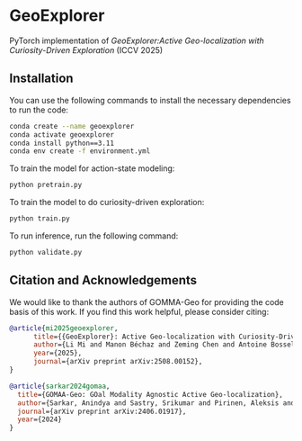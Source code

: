 # GeoExplorer
PyTorch implementation of _GeoExplorer:Active Geo-localization with Curiosity-Driven Exploration_ (ICCV 2025)

## Installation

You can use the following commands to install the necessary dependencies to run the code:
```bash
conda create --name geoexplorer
conda activate geoexplorer
conda install python==3.11
conda env create -f environment.yml
```


To train the model for action-state modeling:
```bash
python pretrain.py
```

To train the model to do curiosity-driven exploration:
```bash
python train.py
```

To run inference, run the following command:
```bash
python validate.py
```


## Citation and Acknowledgements
We would like to thank the authors of GOMMA-Geo for providing the code basis of this work. If you find this work helpful, please consider citing:

```bibtex
@article{mi2025geoexplorer,
      title={{GeoExplorer}: Active Geo-localization with Curiosity-Driven Exploration}, 
      author={Li Mi and Manon Béchaz and Zeming Chen and Antoine Bosselut and Devis Tuia},
      year={2025},
      journal={arXiv preprint arXiv:2508.00152},
}
```
```bibtex
@article{sarkar2024gomaa,
  title={GOMAA-Geo: GOal Modality Agnostic Active Geo-localization},
  author={Sarkar, Anindya and Sastry, Srikumar and Pirinen, Aleksis and Zhang, Chongjie and Jacobs, Nathan and Vorobeychik, Yevgeniy},
  journal={arXiv preprint arXiv:2406.01917},
  year={2024}
}
```

